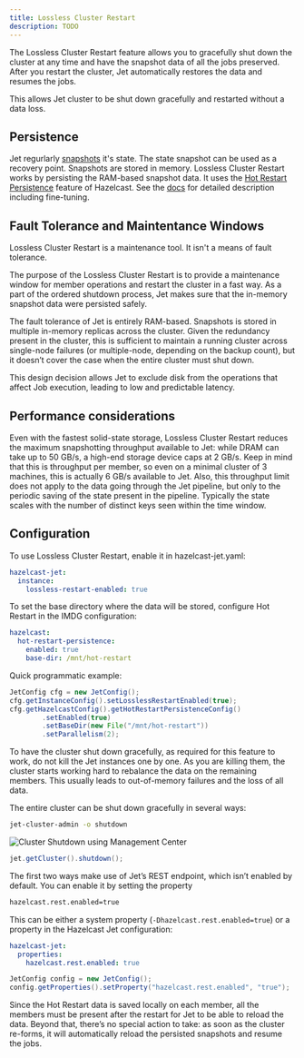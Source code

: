 ```yaml
---
title: Lossless Cluster Restart 
description: TODO
---
```


The Lossless Cluster Restart feature allows you to gracefully shut down
the cluster at any time and have the snapshot data of all the jobs
preserved. After you restart the cluster, Jet automatically restores the
data and resumes the jobs.

This allows Jet cluster to be shut down gracefully and restarted
without a data loss.

## Persistence

Jet regurlarly [snapshots](/docs/architecture/fault-tolerance) it's
state. The state snapshot can be used as a recovery point. Snapshots are
stored in memory. Lossless Cluster Restart works by persisting the
RAM-based snapshot data. It uses the
[Hot Restart Persistence](https://docs.hazelcast.org/docs/latest/manual/html-single/index.html#hot-restart-persistence)
feature of Hazelcast. See the
[docs](https://docs.hazelcast.org/docs/latest/manual/html-single/index.html#hot-restart-persistence)
for detailed description including fine-tuning.

## Fault Tolerance and Maintentance Windows

Lossless Cluster Restart is a maintenance tool. It isn't a means of
fault tolerance.

The purpose of the Lossless Cluster Restart is to provide a maintenance
window for member operations and restart the cluster in a fast way. As
a part of the ordered shutdown process, Jet makes sure that the
in-memory snapshot data were persisted safely.

The fault tolerance of Jet is entirely RAM-based. Snapshots is stored in
multiple in-memory replicas across the cluster. Given the redundancy
present in the cluster, this is sufficient to maintain a running cluster
across single-node failures (or multiple-node, depending on the backup
count), but it doesn’t cover the case when the entire cluster must shut
down.

This design decision allows Jet to exclude disk from the operations that
affect Job execution, leading to low and predictable latency.

## Performance considerations

Even with the fastest solid-state storage, Lossless Cluster Restart
reduces the maximum snapshotting throughput available to Jet:
while DRAM can take up to 50 GB/s, a high-end storage device caps at
2 GB/s. Keep in mind that this is throughput per member, so even on a
minimal cluster of 3 machines, this is actually 6 GB/s available to Jet.
Also, this throughput limit does not apply to the data going through the
Jet pipeline, but only to the periodic saving of the state present in
the pipeline. Typically the state scales with the number of distinct
keys seen within the time window.

## Configuration

To use Lossless Cluster Restart, enable it in hazelcast-jet.yaml:

```yml
hazelcast-jet:
  instance:
    lossless-restart-enabled: true
```

To set the base directory where the data will be stored, configure Hot
Restart in the IMDG configuration:

```yml
hazelcast:
  hot-restart-persistence:
    enabled: true
    base-dir: /mnt/hot-restart
```

Quick programmatic example:

```java
JetConfig cfg = new JetConfig();
cfg.getInstanceConfig().setLosslessRestartEnabled(true);
cfg.getHazelcastConfig().getHotRestartPersistenceConfig()
        .setEnabled(true)
        .setBaseDir(new File("/mnt/hot-restart"))
        .setParallelism(2);
```

To have the cluster shut down gracefully, as required for this feature
to work, do not kill the Jet instances one by one. As you are killing
them, the cluster starts working hard to rebalance the data on the
remaining members. This usually leads to out-of-memory failures and the
loss of all data.

The entire cluster can be shut down gracefully in several ways:

<!--DOCUSAURUS_CODE_TABS-->

<!--Command line-->

```bash
jet-cluster-admin -o shutdown
```

<!-- Jet Management Center -->

![Cluster Shutdown using Management Center](assets/management-center-shutdown.png)

<!-- Programmatically -->

```java
jet.getCluster().shutdown();
```

<!--END_DOCUSAURUS_CODE_TABS-->

The first two ways make use of Jet’s REST endpoint, which isn’t enabled
by default. You can enable it by setting the property

```bash
hazelcast.rest.enabled=true
```

This can be either a system property (`-Dhazelcast.rest.enabled=true`)
or a property in the Hazelcast Jet configuration:

<!--DOCUSAURUS_CODE_TABS-->

<!--YAML -->

```yaml
hazelcast-jet:
  properties:
    hazelcast.rest.enabled: true
```

<!-- Programmatically -->

```java
JetConfig config = new JetConfig();
config.getProperties().setProperty("hazelcast.rest.enabled", "true");
```

<!--END_DOCUSAURUS_CODE_TABS-->

Since the Hot Restart data is saved locally on each member, all the
members must be present after the restart for Jet to be able to reload
the data. Beyond that, there’s no special action to take: as soon as the
cluster re-forms, it will automatically reload the persisted snapshots
and resume the jobs.
